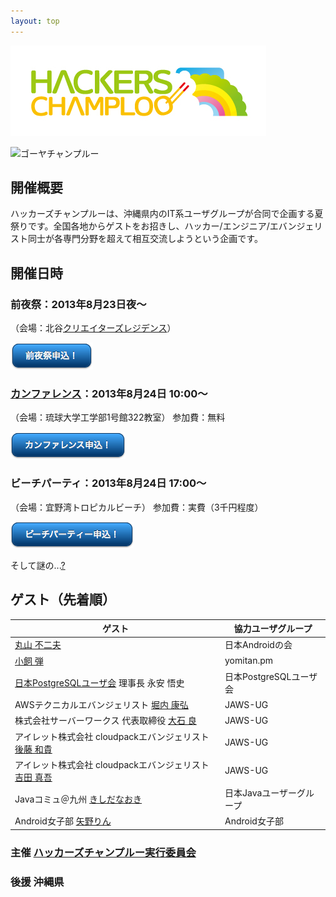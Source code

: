 ```yaml
---
layout: top
---
```



![ハッカーズチャンプルー](img/HClogo_1.jpg)


![ゴーヤチャンプルー](http://24.media.tumblr.com/3ec02686878dc4db22f8c1f898e55579/tumblr_mnp33h8cpY1sti13go1_500.jpg)

## 開催概要

ハッカーズチャンプルーは、沖縄県内のIT系ユーザグループが合同で企画する夏祭りです。全国各地からゲストをお招きし、ハッカー/エンジニア/エバンジェリスト同士が各専門分野を超えて相互交流しようという企画です。


## 開催日時

### 前夜祭：2013年8月23日夜〜

（会場：北谷[クリエイターズレジデンス](http://summer-time-studio.com/CreatorsResidence/index.html)）
<p><a href="http://hackers-champloo.doorkeeper.jp/events/4875" target="_blank"><img src="img/bluebtn1.png"></a></p>

### [カンファレンス](program.html)：2013年8月24日 10:00〜

（会場：琉球大学工学部1号館322教室）
参加費：無料
<p><a href="http://hackers-champloo.doorkeeper.jp/events/4876"><img src="img/bluebtn2.png"></a></p>

### ビーチパーティ：2013年8月24日 17:00〜

（会場：宜野湾トロピカルビーチ）
参加費：実費（3千円程度）
<p><a href="http://hackers-champloo.doorkeeper.jp/events/4877" target="_blank"><img src="img/bluebtn3.png"></a></p>

そして謎の...[?](http://hackers-champloo.doorkeeper.jp/events/4878)


## ゲスト（先着順）

ゲスト                                                 | 協力ユーザグループ
------------------------------------------------------ | -------------------------
[丸山 不二夫](https://twitter.com/maruyama097)         | 日本Androidの会
[小飼 弾](http://blog.livedoor.jp/dankogai/)           | yomitan.pm 
[日本PostgreSQLユーザ会](http://www.postgresql.jp/) 理事長 永安 悟史                | 日本PostgreSQLユーザ会
AWSテクニカルエバンジェリスト [堀内 康弘](https://twitter.com/horiuchi) | JAWS-UG
株式会社サーバーワークス 代表取締役 [大石 良](https://twitter.com/ooishi) | JAWS-UG
アイレット株式会社 cloudpackエバンジェリスト [後藤 和貴](https://twitter.com/kaz_goto) | JAWS-UG
アイレット株式会社 cloudpackエバンジェリスト [吉田 真吾](https://twitter.com/yoshidashingo) | JAWS-UG
Javaコミュ＠九州 [きしだなおき](http://d.hatena.ne.jp/nowokay) | 日本Javaユーザーグループ
Android女子部 [矢野りん](https://twitter.com/yanorin)          | Android女子部



### 主催 [ハッカーズチャンプルー実行委員会](about.html) 

### 後援 沖縄県
